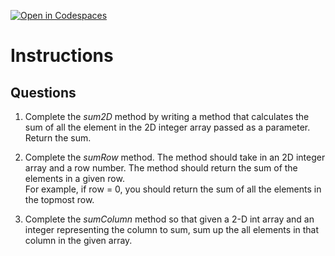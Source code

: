 [![Open in Codespaces](https://classroom.github.com/assets/launch-codespace-2972f46106e565e64193e422d61a12cf1da4916b45550586e14ef0a7c637dd04.svg)](https://classroom.github.com/open-in-codespaces?assignment_repo_id=18502953)
# Instructions  

  ## Questions
  1. Complete the _sum2D_ method by writing a method that calculates the sum of all the element in the 2D integer array passed as a parameter. Return the sum.

2. Complete the _sumRow_ method. The method should take in an 2D integer array and a row number. The method should return the sum of the elements in a given row.</br>
For example, if row = 0, you should return the sum of all the elements in the topmost row.

3. Complete the _sumColumn_ method so that given a 2-D int array and an integer representing the column to sum, sum up the all elements in that column in the given array.

